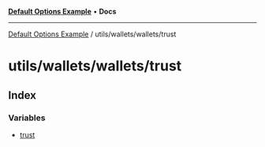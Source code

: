 [**Default Options Example**](../../../../README.md) • **Docs**

***

[Default Options Example](../../../../modules.md) / utils/wallets/wallets/trust

# utils/wallets/wallets/trust

## Index

### Variables

- [trust](variables/trust.md)
